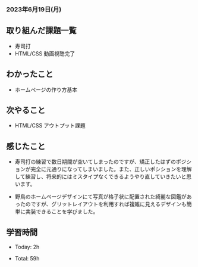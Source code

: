 ### 2023年6月19日(月)

## 取り組んだ課題一覧

- 寿司打
- HTML/CSS 動画視聴完了

## わかったこと

- ホームページの作り方基本

## 次やること

- HTML/CSS アウトプット課題

## 感じたこと

- 寿司打の練習で数日期間が空いてしまったのですが、矯正したはずのポジションが完全に元通りになってしまいました。また、正しいポシションを理解して練習し、将来的にはミスタイプなくできるようやり直していきたいと思います。

- 野鳥のホームページデザインにて写真が格子状に配置された綺麗な図鑑があったのですが、グリットレイアウトを利用すれば複雑に見えるデザインも簡単に実装できることを学びました。

## 学習時間

- Today: 2h

- Total: 59h
